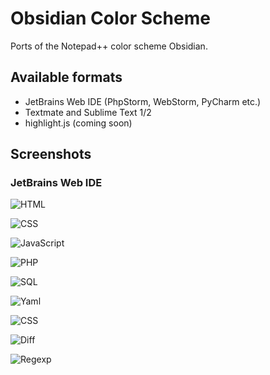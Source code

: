 # Obsidian Color Scheme

Ports of the Notepad++ color scheme Obsidian.

## Available formats

- JetBrains Web IDE (PhpStorm, WebStorm, PyCharm etc.)
- Textmate and Sublime Text 1/2
- highlight.js (coming soon)

## Screenshots

### JetBrains Web IDE

![HTML](https://github.com/mekwall/obsidian-color-scheme/raw/master/webide/screenshots/html.png "HTML")

![CSS](https://github.com/mekwall/obsidian-color-scheme/raw/master/webide/screenshots/css.png "CSS")

![JavaScript](https://github.com/mekwall/obsidian-color-scheme/raw/master/webide/screenshots/javascript.png "JavaScript")

![PHP](https://github.com/mekwall/obsidian-color-scheme/raw/master/webide/screenshots/php.png "PHP")

![SQL](https://github.com/mekwall/obsidian-color-scheme/raw/master/webide/screenshots/sql.png "SQL")

![Yaml](https://github.com/mekwall/obsidian-color-scheme/raw/master/webide/screenshots/yaml.png "Yaml")

![CSS](https://github.com/mekwall/obsidian-color-scheme/raw/master/webide/screenshots/css.png "CSS")

![Diff](https://github.com/mekwall/obsidian-color-scheme/raw/master/webide/screenshots/diff.png "Diff")

![Regexp](https://github.com/mekwall/obsidian-color-scheme/raw/master/webide/screenshots/regexp.png "Regexp")